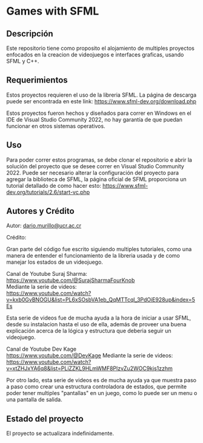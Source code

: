 # Games with SFML

## Descripción

Este repositorio tiene como proposito el alojamiento de multiples proyectos enfocados en la creacion de videojuegos e interfaces graficas, usando SFML y C++.

## Requerimientos

Estos proyectos requieren el uso de la libreria SFML. La página de descarga puede ser encontrada en este link:
 https://www.sfml-dev.org/download.php

 Estos proyectos fueron hechos y diseñados para correr en Windows en el IDE de Visual Studio Community 2022, no hay garantía de que puedan funcionar en otros sistemas operativos.

## Uso

Para poder correr estos programas, se debe clonar el repositorio e abrir la solución del proyecto que se desee correr en Visual Studio Community 2022. Puede ser necesario alterar la configuración del proyecto para agregar la biblioteca de SFML, la página oficial de SFML proporciona un tutorial detallado de como hacer esto: https://www.sfml-dev.org/tutorials/2.6/start-vc.php

## Autores y Crédito

Autor: dario.murillo@ucr.ac.cr

Crédito:

Gran parte del código fue escrito siguiendo multiples tutoriales, como una manera de entender el funcionamiento de la libreria usada y de como manejar los estados de un videojuego.

Canal de Youtube Suraj Sharma: <br>
https://www.youtube.com/@SurajSharmaFourKnob <br>
Mediante la serie de videos: <br>
https://www.youtube.com/watch?v=kxb0GvBNOGU&list=PL6xSOsbVA1eb_QqMTTcql_3PdOiE928up&index=5Es

Esta serie de videos fue de mucha ayuda a la hora de iniciar a usar SFML, desde su instalacion hasta el uso de ella, además de proveer una buena explicación acerca de la lógica y estructura que deberia seguir un videojuego.


Canal de Youtube Dev Kage <br>
https://www.youtube.com/@DevKage
Mediante la serie de videos: <br>
https://www.youtube.com/watch?v=xtZHJxYA6q8&list=PLiZZKL9HLmWMF8PlzvZu2WOC9kjs1zzhm <br>

Por otro lado, esta serie de videos es de mucha ayuda ya que muestra paso a paso como crear una estructura controladora de estados, que permite poder tener multiples "pantallas" en un juego, como lo puede ser un menu o una pantalla de salida.

## Estado del proyecto

El proyecto se actualizara indefinidamente.